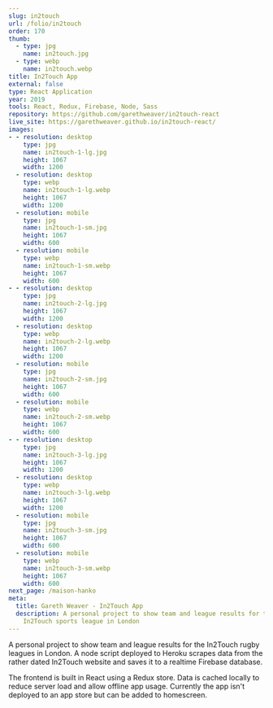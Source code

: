 ```yaml
---
slug: in2touch
url: /folio/in2touch
order: 170
thumb:
  - type: jpg
    name: in2touch.jpg
  - type: webp
    name: in2touch.webp
title: In2Touch App
external: false
type: React Application
year: 2019
tools: React, Redux, Firebase, Node, Sass
repository: https://github.com/garethweaver/in2touch-react
live_site: https://garethweaver.github.io/in2touch-react/
images:
- - resolution: desktop
    type: jpg
    name: in2touch-1-lg.jpg
    height: 1067
    width: 1200
  - resolution: desktop
    type: webp
    name: in2touch-1-lg.webp
    height: 1067
    width: 1200
  - resolution: mobile
    type: jpg
    name: in2touch-1-sm.jpg
    height: 1067
    width: 600
  - resolution: mobile
    type: webp
    name: in2touch-1-sm.webp
    height: 1067
    width: 600
- - resolution: desktop
    type: jpg
    name: in2touch-2-lg.jpg
    height: 1067
    width: 1200
  - resolution: desktop
    type: webp
    name: in2touch-2-lg.webp
    height: 1067
    width: 1200
  - resolution: mobile
    type: jpg
    name: in2touch-2-sm.jpg
    height: 1067
    width: 600
  - resolution: mobile
    type: webp
    name: in2touch-2-sm.webp
    height: 1067
    width: 600
- - resolution: desktop
    type: jpg
    name: in2touch-3-lg.jpg
    height: 1067
    width: 1200
  - resolution: desktop
    type: webp
    name: in2touch-3-lg.webp
    height: 1067
    width: 1200
  - resolution: mobile
    type: jpg
    name: in2touch-3-sm.jpg
    height: 1067
    width: 600
  - resolution: mobile
    type: webp
    name: in2touch-3-sm.webp
    height: 1067
    width: 600
next_page: /maison-hanko
meta:
  title: Gareth Weaver - In2Touch App
  description: A personal project to show team and league results for the
    In2Touch sports league in London
---
```

A personal project to show team and league results for the In2Touch rugby
leagues in London. A node script deployed to Heroku scrapes data from the rather
dated In2Touch website and saves it to a realtime Firebase database.

The frontend is built in React using a Redux store. Data is cached locally to
reduce server load and allow offline app usage. Currently the app isn't deployed
to an app store but can be added to homescreen.

